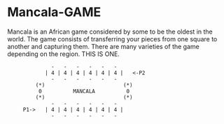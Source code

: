 # Mancala-GAME
Mancala is an African game considered by some to be the oldest in the world. 
The game consists of transferring your pieces from one square to another and capturing them.
There are many varieties of the game depending on the region. THIS IS ONE.

                  -   -   -   -   -   -
                | 4 | 4 | 4 | 4 | 4 | 4 |   <-P2
                  -   -   -   -   -   -
             (*)                         (*)
              0          MANCALA          0
             (*)                         (*)
                  -   -   -   -   -   -
         P1->   | 4 | 4 | 4 | 4 | 4 | 4 |
                  -   -   -   -   -   -
